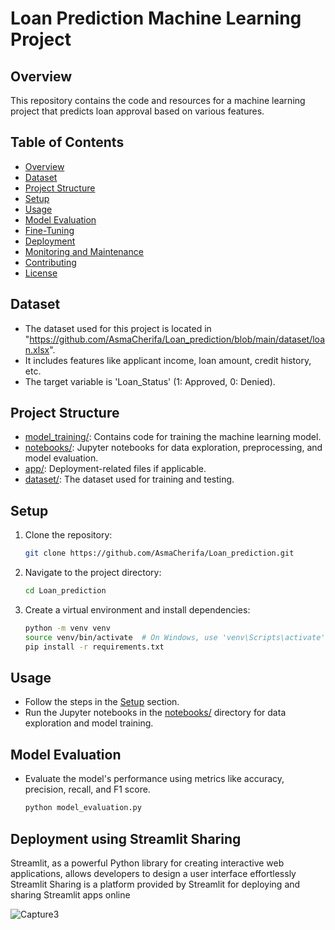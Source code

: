 # Loan Prediction Machine Learning Project

## Overview

This repository contains the code and resources for a machine learning project that predicts loan approval based on various features.

## Table of Contents

- [Overview](#overview)
- [Dataset](#dataset)
- [Project Structure](#project-structure)
- [Setup](#setup)
- [Usage](#usage)
- [Model Evaluation](#model-evaluation)
- [Fine-Tuning](#fine-tuning)
- [Deployment](#deployment)
- [Monitoring and Maintenance](#monitoring-and-maintenance)
- [Contributing](#contributing)
- [License](#license)

## Dataset

- The dataset used for this project is located in "https://github.com/AsmaCherifa/Loan_prediction/blob/main/dataset/loan.xlsx". 
- It includes features like applicant income, loan amount, credit history, etc.
- The target variable is 'Loan_Status' (1: Approved, 0: Denied).

## Project Structure

- [model_training/](model_training/): Contains code for training the machine learning model.
- [notebooks/](notebooks/): Jupyter notebooks for data exploration, preprocessing, and model evaluation.
- [app/](app/): Deployment-related files if applicable.
- [dataset/](dataset/): The dataset used for training and testing.

## Setup

1. Clone the repository:

    ```bash
    git clone https://github.com/AsmaCherifa/Loan_prediction.git
    ```

2. Navigate to the project directory:

    ```bash
    cd Loan_prediction
    ```

3. Create a virtual environment and install dependencies:

    ```bash
    python -m venv venv
    source venv/bin/activate  # On Windows, use 'venv\Scripts\activate'
    pip install -r requirements.txt
    ```

## Usage

- Follow the steps in the [Setup](#setup) section.
- Run the Jupyter notebooks in the [notebooks/](notebooks/) directory for data exploration and model training.

## Model Evaluation

- Evaluate the model's performance using metrics like accuracy, precision, recall, and F1 score.
  
    ```bash
    python model_evaluation.py
    ```


## Deployment using Streamlit Sharing
Streamlit, as a powerful Python library for creating interactive web applications, allows developers to design a user interface effortlessly
Streamlit Sharing is a platform provided by Streamlit for deploying and sharing Streamlit apps online

![Capture3](https://github.com/AsmaCherifa/Loan_prediction/assets/66530514/3118c672-8be9-4968-b0cf-2128e76978ca)
